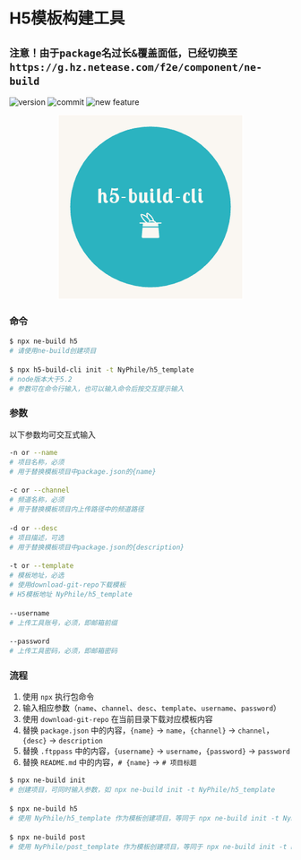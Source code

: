 # H5模板构建工具

## `注意！由于package名过长&覆盖面低，已经切换至 https://g.hz.netease.com/f2e/component/ne-build`

![version](https://img.shields.io/github/package-json/v/NyPhile/h5-build-cli.svg)
![commit](https://img.shields.io/github/last-commit/NyPhile/h5-build-cli.svg)
![new feature](https://img.shields.io/badge/author-wang__zhen-orange)

<p align="center">
  <img src="https://raw.githubusercontent.com/NyPhile/h5-build-cli/master/assets/logo.png">
</p>

### 命令

```bash
$ npx ne-build h5
# 请使用ne-build创建项目

$ npx h5-build-cli init -t NyPhile/h5_template
# node版本大于5.2
# 参数可在命令行输入，也可以输入命令后按交互提示输入
```

### 参数

以下参数均可交互式输入

```bash
-n or --name
# 项目名称，必须
# 用于替换模板项目中package.json的{name}

-c or --channel
# 频道名称，必须
# 用于替换模板项目内上传路径中的频道路径

-d or --desc
# 项目描述，可选
# 用于替换模板项目中package.json的{description}

-t or --template
# 模板地址，必选
# 使用download-git-repo下载模板
# H5模板地址 NyPhile/h5_template

--username
# 上传工具账号，必须，即邮箱前缀

--password
# 上传工具密码，必须，即邮箱密码
```

### 流程

1. 使用 `npx` 执行包命令
2. 输入相应参数（`name`、`channel`、`desc`、`template`、`username`、`password`）
3. 使用 `download-git-repo` 在当前目录下载对应模板内容
4. 替换 `package.json` 中的内容，`{name}` -> `name`，`{channel}` -> `channel`，`{desc}` -> `description`
5. 替换 `.ftppass` 中的内容，`{username}` -> `username`，`{password}` -> `password`
6. 替换 `README.md` 中的内容，`# {name}` -> `# 项目标题`

```bash
$ npx ne-build init
# 创建项目，可同时输入参数，如 npx ne-build init -t NyPhile/h5_template

$ npx ne-build h5
# 使用 NyPhile/h5_template 作为模板创建项目，等同于 npx ne-build init -t NyPhile/h5_template

$ npx ne-build post
# 使用 NyPhile/post_template 作为模板创建项目，等同于 npx ne-build init -t NyPhile/post_template
```




